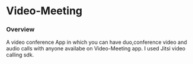 # Video-Meeting
### Overview 
A video conference App in which you can have duo,conference video and audio calls with anyone availabe on Video-Meeting app. I used Jitsi video calling sdk.
